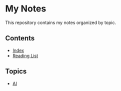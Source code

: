 # My Notes

This repository contains my notes organized by topic.

## Contents

- [Index](/_index.md)
- [Reading List](/_reading-list.md)

## Topics

- [AI](/ai)
